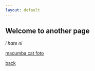 ```yaml
---
layout: default
---
```


## Welcome to another page

_i hate ni_

[macumba cat foto](./../assets/img/logo.png)

[back](./)
